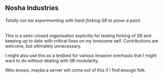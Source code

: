 ## Nosha Industries
###### Totally not me experimenting with hard-forking SR to prove a point.

This is a semi-closed organisation explicitly for testing forking of SR and keeping up to date with critical fixes on my lonesome self. Contributions are welcome, but ultimately unnecessary.

I might also use this as a testbed for various invasive overhauls that I might want to do without dealing with SR modularity.

Who knows, maybe a server will come out of this if I find enough folk.
